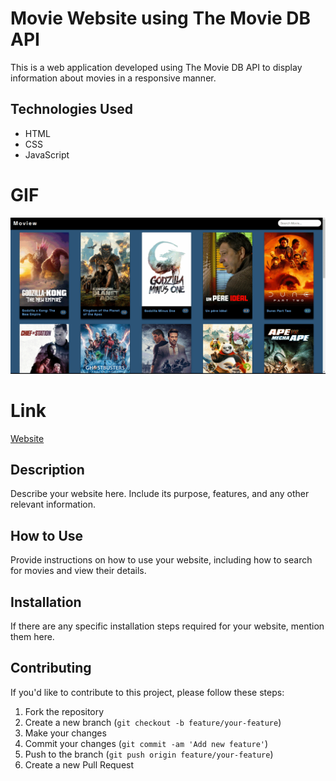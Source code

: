 # Movie Website using The Movie DB API

This is a web application developed using The Movie DB API to display information about movies in a responsive manner.

## Technologies Used

- HTML
- CSS
- JavaScript

# GIF

![](Moview.gif)

# Link

[Website](https://6647933856a651022208f81c--gleaming-melomakarona-d76bd8.netlify.app/)

## Description

Describe your website here. Include its purpose, features, and any other relevant information.

## How to Use

Provide instructions on how to use your website, including how to search for movies and view their details.

## Installation

If there are any specific installation steps required for your website, mention them here.

## Contributing

If you'd like to contribute to this project, please follow these steps:

1. Fork the repository
2. Create a new branch (`git checkout -b feature/your-feature`)
3. Make your changes
4. Commit your changes (`git commit -am 'Add new feature'`)
5. Push to the branch (`git push origin feature/your-feature`)
6. Create a new Pull Request
